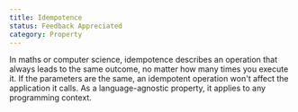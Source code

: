 ```yaml
---
title: Idempotence
status: Feedback Appreciated
category: Property
---
```


In maths or computer science, idempotence describes an operation 
that always leads to the same outcome, no matter how many times you execute it. If the parameters are the same, an idempotent operation won't affect the application it calls. As a language-agnostic property, it applies to any programming context.
